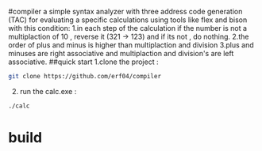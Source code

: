 #compiler
a simple syntax analyzer with three address code generation (TAC) for evaluating a specific calculations using tools like flex and bison with this condition:
1.in each step of the calculation if the number is not a multiplaction of 10 , reverse it (321 -> 123) and if its not , do nothing.
2.the order of plus and minus is higher than multiplaction and division
3.plus and minuses are right associative and multiplaction and division's are left associative.
##quick start
1.clone the project :
```bash
git clone https://github.com/erf04/compiler
```
2. run the calc.exe :
```bash
./calc
```

# build
 
